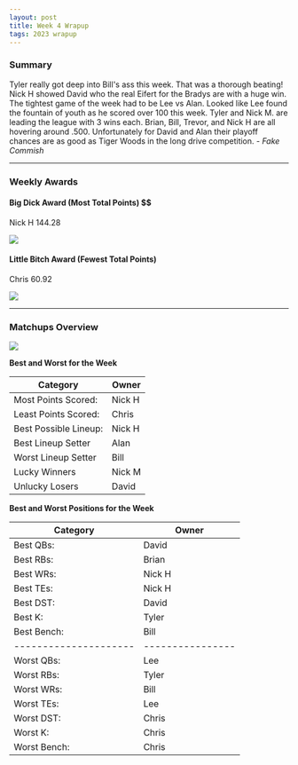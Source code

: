 ```yaml
---
layout: post
title: Week 4 Wrapup
tags: 2023 wrapup
---
```


### Summary
Tyler really got deep into Bill's ass this week. That was a thorough beating! Nick H showed David who the real Eifert for the Bradys are with a huge win. The tightest game of the week had to be Lee vs Alan. Looked like Lee found the fountain of youth as he scored over 100 this week. 
Tyler and Nick M. are leading the league with 3 wins each. Brian, Bill, Trevor, and Nick H are all hovering around .500. Unfortunately for David and Alan their playoff chances are as good as Tiger Woods in the long drive competition.  *- Fake Commish*

___

### Weekly Awards

#### Big Dick Award (Most Total Points) $$
Nick H 144.28 

![](https://media1.giphy.com/media/NArYncatxjKZG/giphy.gif?cid=3aa7f812urdq251h4rt5meuxmclimak8fuex54jy4se6ug8z&ep=v1_gifs_search&rid=giphy.gif&ct=g)

#### Little Bitch Award (Fewest Total Points)
Chris 60.92 

![](https://media0.giphy.com/media/DzUx5EwE8lisBk1b5S/giphy.gif?cid=3aa7f812hathpkxd2eewxk6fhw51m2o80o9seknzpd7hbsoh&ep=v1_gifs_search&rid=giphy.gif&ct=g)


___

### Matchups Overview

![](../assets/img/matchup_2023-4.png)


**Best and Worst for the Week**


| Category              | Owner   |
|-----------------------|---------|
| Most Points Scored:   | Nick H  |
| Least Points Scored:  | Chris   |
| Best Possible Lineup: | Nick H  |
| Best Lineup Setter    | Alan    |
| Worst Lineup Setter   | Bill    |
| Lucky Winners         | Nick M  |
| Unlucky Losers        | David   |


**Best and Worst Positions for the Week**


| Category              | Owner            |
|-----------------------|------------------|
| Best QBs:             | David            |
| Best RBs:             | Brian            |
| Best WRs:             | Nick H           |
| Best TEs:             | Nick H           |
| Best DST:             | David            |
| Best K:               | Tyler            |
| Best Bench:           | Bill             |
| --------------------- | ---------------- |
| Worst QBs:            | Lee              |
| Worst RBs:            | Tyler            |
| Worst WRs:            | Bill             |
| Worst TEs:            | Lee              |
| Worst DST:            | Chris            |
| Worst K:              | Chris            |
| Worst Bench:          | Chris            |

